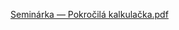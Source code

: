 [Seminárka — Pokročilá kalkulačka.pdf](https://github.com/user-attachments/files/19602144/Seminarka.Pokrocila.kalkulacka.pdf)
